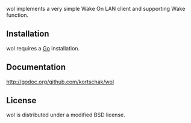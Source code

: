 wol implements a very simple Wake On LAN client and supporting Wake function.

## Installation

wol requires a [Go](http://golang.org) installation.

## Documentation

http://godoc.org/github.com/kortschak/wol

## License

wol is distributed under a modified BSD license.


